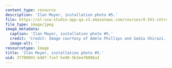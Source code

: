 ```yaml
---
content_type: resource
description: 'Ilan Moyer, installation photo #5.'
file: https://ol-ocw-studio-app-qa.s3.amazonaws.com/courses/4-341-introduction-to-photography-and-related-media-fall-2007/3f780891b4877ce75e985b3eef8886a3_moyer8.jpg
file_type: image/jpeg
image_metadata:
  caption: 'Ilan Moyer, installation photo #5.'
  credit: 'Credit: Image courtesy of Adele Phillips and Sadia Shirazi.'
  image-alt: ''
resourcetype: Image
title: 'Ilan Moyer, installation photo #5.'
uid: 3f780891-b487-7ce7-5e98-5b3eef8886a3
---
```

